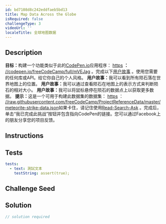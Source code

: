 ```yaml
---
id: bd7108d8c242eddfaeb5bd13
title: Map Data Across the Globe
isRequired: false
challengeType: 3
videoUrl: ''
localeTitle: 全球地图数据
---
```


## Description
<section id="description"> <strong>目标：</strong>构建一个功能类似于此的<a href="https://codepen.io" target="_blank">CodePen.io</a>应用程序： <a href="https://codepen.io/freeCodeCamp/full/mVEJag" target="_blank">https</a> <strong>：</strong> <a href="https://codepen.io" target="_blank">//codepen.io/freeCodeCamp/full/mVEJag</a> 。完成以下<a href="https://en.wikipedia.org/wiki/User_story" target="_blank">用户故事</a> 。使用您需要的任何库或API。给它你自己的个人风格。 <strong>用户故事：</strong>我可以看到所有陨石落在世界地图上的位置。 <strong>用户故事：</strong>我可以通过查看陨石在地图上的表示方式来判断陨石的相对大小。 <strong>用户故事：</strong>我可以将鼠标悬停在陨石的数据点上以获取更多数据。 <strong>提示：</strong>这是一个可用于构建此数据集的数据集： <a href="https://raw.githubusercontent.com/freeCodeCamp/ProjectReferenceData/master/meteorite-strike-data.json" target="_blank">https</a> ： <a href="https://raw.githubusercontent.com/freeCodeCamp/ProjectReferenceData/master/meteorite-strike-data.json" target="_blank">//raw.githubusercontent.com/freeCodeCamp/ProjectReferenceData/master/meteorite-strike-data.json</a>如果卡住，请记住使用<a href="http://forum.freecodecamp.org/t/how-to-get-help-when-you-are-stuck/19514" target="_blank">Read-Search-Ask</a> 。完成后，单击“我已完成此挑战”按钮并包含指向CodePen的链接。您可以通过Facebook上的朋友分享您的项目反馈。 </section>

## Instructions
<section id="instructions">
</section>

## Tests
<section id='tests'>

```yml
tests:
  - text: 測試文本
    testString: assert(true);

```

</section>

## Challenge Seed
<section id='challengeSeed'>

</section>

## Solution
<section id='solution'>

```js
// solution required
```
</section>
